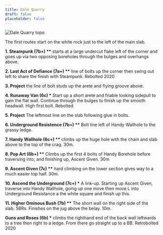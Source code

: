 ```yaml
---
title: Dale Quarry 
draft: false
placeholder: false
---
```


![Dale Quarry topo](/img/peak/matlock/dale-quarry-topo.png)

The first routes start on the white rock just to the left of the main slab.

**1\. Steampunk (7b+) \*\*** starts at a large undercut flake left of the corner and goes up via two opposing boreholes through the bulges and overhangs above.

**2\. Last Act of Defiance (7a+) \*\*** line of bolts up the corner then swing out left to share the finish with Steampunk. Rebolted 2020

**3\. Project** the line of bolt studs up the arete and flying groove above.

**4\. Runaway Van (6c) \*** Start up a short arete and friable looking sidepull to gain the flat wall. Continue through the bulges to finish up the smooth headwall. High first bolt. Rebolted

**5\. Project** The leftmost line on the slab following glue in bolts.

**6\. Underground Resistence (7b+) \*\*** Bolt line left of Handy Wallhole to the grassy ledge.

**7\. Handy Wallhole (6c+) \*\*** climbs up the huge hole with the chain and slab above to the top of the crag. 30m.

**8\. Pop Art (6b+) \*\*** Climbs up the first 4 bolts of Handy Borehole before traversing into, and finishing up, Ascent Given. 30m

**9\. Ascent Given (7c) \*\*** hard climbing on the lower section gives way to a much easier top half. 30m.

**10\. Ascend the Underground (7c+) \*** A link-up. Starting up Ascent Given, traverse into Handy Wallhole, going up one move then move L into Underground Resistance a the white square and finish up this.

**11\. Higher Ominous Bush (7b) \*\*** The short wall on the right side of the slab. 5BRs. Finishes on the jug above the belay. 10m.

**Guns and Roses (6b) \*** climbs the righthand end of the back wall leftwards to a tree then right to a ledge. From there go straight up to a BB. Retrobolted 2020

